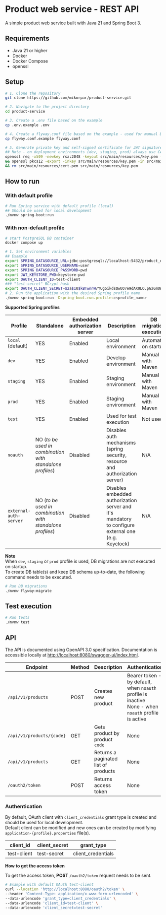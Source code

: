 # Product web service - REST API

A simple product web service built with Java 21 and Spring Boot 3.

## Requirements

- Java 21 or higher
- Docker
- Docker Compose
- openssl

## Setup

```bash
# 1. Clone the repository
git clone https://github.com/mikorpar/product-service.git

# 2. Navigate to the project directory
cd product-service

# 3. Create a .env file based on the example
cp .env.example .env

# 4. Create a flyway.conf file based on the example - used for manual DB migrations
cp flyway.conf.example flyway.conf

# 5. Generate private key and self-signed certificate for JWT signature generation and validation
## Note - on deployment environments (dev, staging, prod) always use CA signed certificates and secure keystore password
openssl req -x509 -newkey rsa:2048 -keyout src/main/resources/key.pem -out src/main/resources/cert.pem -days 365 -nodes -subj "/CN=ProductService" \
&& openssl pkcs12 -export -inkey src/main/resources/key.pem -in src/main/resources/cert.pem -out src/main/resources/keystore.p12 -name jwt_sign_key -passout pass:keystore-pwd \
&& rm src/main/resources/cert.pem src/main/resources/key.pem
```

## How to run

### With default profile
```bash
# Run Spring service with default profile (local)
## Should be used for local development
./mvnw spring-boot:run
```

### With non-default profile
```bash
# start PostgreSQL DB container
docker compose up

# 1. Set environment variables
## Example
export SPRING_DATASOURCE_URL=jdbc:postgresql://localhost:5432/product_db
export SPRING_DATASOURCE_USERNAME=user 
export SPRING_DATASOURCE_PASSWORD=pwd
export JWT_KEYSTORE_PWD=keystore-pwd
export OAUTH_CLIENT_ID=test-client
### "test-secret" BCrypt hash
export OAUTH_CLIENT_SECRET=$2a$10$kBTwnnW/YUg5ikdsQwUO7e9dAX0LO.pGzGmUW31cmoleYUjblwcdK
# 2. Run the application with the desired Spring profile_name
./mvnw spring-boot:run -Dspring-boot.run.profiles=<profile_name>
```

**Supported Spring profiles**

| Profile                | Standalone                                                | Embedded authorization server  | Description                                                                                          | DB migration execution  |
|------------------------|-----------------------------------------------------------|--------------------------------|------------------------------------------------------------------------------------------------------|-------------------------|
| `local` (default)      | YES                                                       | Enabled                        | Local environment                                                                                    | Automatic on startup    |
| `dev`                  | YES                                                       | Enabled                        | Develop environment                                                                                  | Manual with Maven       | 
| `staging`              | YES                                                       | Enabled                        | Staging environment                                                                                  | Manual with Maven       |
| `prod`                 | YES                                                       | Enabled                        | Staging environment                                                                                  | Manual with Maven       |
| `test`                 | YES                                                       | Enabled                        | Used for test execution                                                                              | Not used                | 
| `noauth`               | NO (*to be used in combination with standalone profiles*) | Disabled                       | Disables auth mechanisms (spring security, resource and authorization server)                        | N/A                     |
| `external-auth-server` | NO (*to be used in combination with standalone profiles*) | Disabled                       | Disables embedded authorization server and it's mandatory to configure external one (e.g. Keyclock)  | N/A                     |  


**Note**  
When `dev`, `staging` or `prod` profile is used, DB migrations are not executed on startup.  
To create DB table(s) and keep DB schema up-to-date, the following command needs to be executed.

```bash
# Run DB migrations
./mvnw flyway:migrate 
```

## Test execution
```bash
# Run tests
./mvnw test 
```

## API
The API is documented using OpenAPI 3.0 specification. Documentation is accessible locally at
<a href="http://localhost:8080/swagger-ui/index.html" target="_blank">http://localhost:8080/swagger-ui/index.html</a>.

| Endpoint                  | Method | Description                          | Authentication                                                                                                | Request fields                                   |
|---------------------------|--------|--------------------------------------|---------------------------------------------------------------------------------------------------------------|--------------------------------------------------|
| `/api/v1/products`        | POST   | Creates new product                  | Bearer token - by default, when `noauth` profile is inactive <br> None - when `noauth` profile is active      | Body: `code`,`name`,`price_eur`,`available`      |
| `/api/v1/products/{code}` | GET    | Gets product by product `code`       | None                                                                                                          | Path parameteres: `code`                         |
| `/api/v1/products`        | GET    | Returns a paginated list of products | None                                                                                                          | Query parameters: `page`,`size`,`sort`           |
| `/oauth2/token`           | POST   | Returns access token                 | None                                                                                                          | Body: `grant_type`, `client_id`, `client_secret` |

### Authentication

By default, OAuth client with `client_credentials` grant type is created and should be used for local development.  
Default client can be modified and new ones can be created by modifying `application-{profile}.properties` file(s).

| client_id   | client_secret | grant_type         |
|-------------|---------------|--------------------|
| test-client | test-secret   | client_credentials |

**How to get the access token**

To get the access token, **POST** `/oauth2/token` request needs to be sent.
```bash
# Example with default OAuth test-client
curl --location 'http://localhost:8080/oauth2/token' \
--header 'Content-Type: application/x-www-form-urlencoded' \
--data-urlencode 'grant_type=client_credentials' \
--data-urlencode 'client_id=test-client' \
--data-urlencode 'client_secret=test-secret'
```